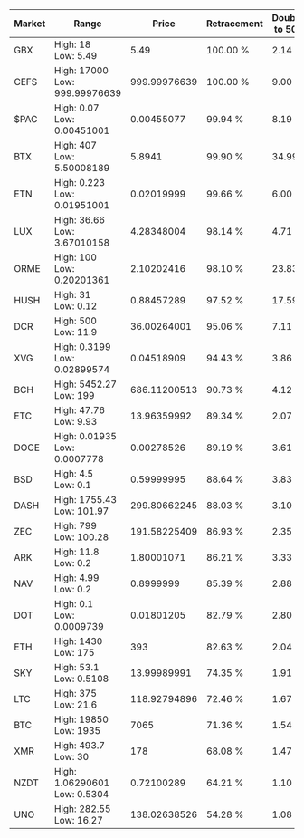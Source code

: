 | Market | Range | Price| Retracement | Doubles to 50% |
| --- | --- | --- | --- | --- |
| GBX | High: 18<br />Low: 5.49 | 5.49 | 100.00 % | 2.14 |
| CEFS | High: 17000<br />Low: 999.99976639 | 999.99976639 | 100.00 % | 9.00 |
| $PAC | High: 0.07<br />Low: 0.00451001 | 0.00455077 | 99.94 % | 8.19 |
| BTX | High: 407<br />Low: 5.50008189 | 5.8941 | 99.90 % | 34.99 |
| ETN | High: 0.223<br />Low: 0.01951001 | 0.02019999 | 99.66 % | 6.00 |
| LUX | High: 36.66<br />Low: 3.67010158 | 4.28348004 | 98.14 % | 4.71 |
| ORME | High: 100<br />Low: 0.20201361 | 2.10202416 | 98.10 % | 23.83 |
| HUSH | High: 31<br />Low: 0.12 | 0.88457289 | 97.52 % | 17.59 |
| DCR | High: 500<br />Low: 11.9 | 36.00264001 | 95.06 % | 7.11 |
| XVG | High: 0.3199<br />Low: 0.02899574 | 0.04518909 | 94.43 % | 3.86 |
| BCH | High: 5452.27<br />Low: 199 | 686.11200513 | 90.73 % | 4.12 |
| ETC | High: 47.76<br />Low: 9.93 | 13.96359992 | 89.34 % | 2.07 |
| DOGE | High: 0.01935<br />Low: 0.0007778 | 0.00278526 | 89.19 % | 3.61 |
| BSD | High: 4.5<br />Low: 0.1 | 0.59999995 | 88.64 % | 3.83 |
| DASH | High: 1755.43<br />Low: 101.97 | 299.80662245 | 88.03 % | 3.10 |
| ZEC | High: 799<br />Low: 100.28 | 191.58225409 | 86.93 % | 2.35 |
| ARK | High: 11.8<br />Low: 0.2 | 1.80001071 | 86.21 % | 3.33 |
| NAV | High: 4.99<br />Low: 0.2 | 0.8999999 | 85.39 % | 2.88 |
| DOT | High: 0.1<br />Low: 0.0009739 | 0.01801205 | 82.79 % | 2.80 |
| ETH | High: 1430<br />Low: 175 | 393 | 82.63 % | 2.04 |
| SKY | High: 53.1<br />Low: 0.5108 | 13.99989991 | 74.35 % | 1.91 |
| LTC | High: 375<br />Low: 21.6 | 118.92794896 | 72.46 % | 1.67 |
| BTC | High: 19850<br />Low: 1935 | 7065 | 71.36 % | 1.54 |
| XMR | High: 493.7<br />Low: 30 | 178 | 68.08 % | 1.47 |
| NZDT | High: 1.06290601<br />Low: 0.5304 | 0.72100289 | 64.21 % | 1.10 |
| UNO | High: 282.55<br />Low: 16.27 | 138.02638526 | 54.28 % | 1.08 |
